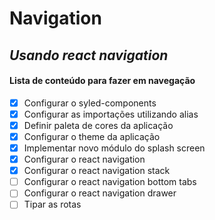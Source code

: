 # Navigation

## _Usando react navigation_

#### __Lista de conteúdo para fazer em navegação__

- [x] Configurar o syled-components
- [x] Configurar as importações utilizando alias
- [x] Definir paleta de cores da aplicação
- [x] Configurar o theme da aplicação
- [x] Implementar novo módulo do splash screen
- [x] Configurar o react navigation
- [x] Configurar o react navigation stack
- [ ] Configurar o react navigation bottom tabs
- [ ] Configurar o react navigation drawer
- [ ] Tipar as rotas
